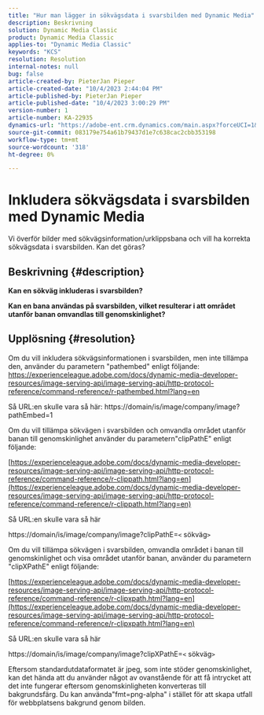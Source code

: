 ```yaml
---
title: "Hur man lägger in sökvägsdata i svarsbilden med Dynamic Media"
description: Beskrivning
solution: Dynamic Media Classic
product: Dynamic Media Classic
applies-to: "Dynamic Media Classic"
keywords: "KCS"
resolution: Resolution
internal-notes: null
bug: false
article-created-by: PieterJan Pieper
article-created-date: "10/4/2023 2:44:04 PM"
article-published-by: PieterJan Pieper
article-published-date: "10/4/2023 3:00:29 PM"
version-number: 1
article-number: KA-22935
dynamics-url: "https://adobe-ent.crm.dynamics.com/main.aspx?forceUCI=1&pagetype=entityrecord&etn=knowledgearticle&id=92487871-c462-ee11-be6e-6045bd006793"
source-git-commit: 083179e754a61b79437d1e7c638cac2cbb353198
workflow-type: tm+mt
source-wordcount: '318'
ht-degree: 0%

---
```


# Inkludera sökvägsdata i svarsbilden med Dynamic Media


Vi överför bilder med sökvägsinformation/urklippsbana och vill ha korrekta sökvägsdata i svarsbilden.
Kan det göras?

## Beskrivning {#description}


<b>Kan en sökväg inkluderas i svarsbilden?</b>

<b>Kan en bana användas på svarsbilden, vilket resulterar i att området utanför banan omvandlas till genomskinlighet?</b>


## Upplösning {#resolution}


Om du vill inkludera sökvägsinformationen i svarsbilden, men inte tillämpa den, använder du parametern &quot;pathembed&quot; enligt följande: https://experienceleague.adobe.com/docs/dynamic-media-developer-resources/image-serving-api/image-serving-api/http-protocol-reference/command-reference/r-pathembed.html?lang=en

Så URL:en skulle vara så här: https://domain/is/image/company/image?pathEmbed=1

Om du vill tillämpa sökvägen i svarsbilden och omvandla området utanför banan till genomskinlighet använder du parametern&quot;clipPathE&quot; enligt följande:

[https://experienceleague.adobe.com/docs/dynamic-media-developer-resources/image-serving-api/image-serving-api/http-protocol-reference/command-reference/r-clippath.html?lang=en](https://experienceleague.adobe.com/docs/dynamic-media-developer-resources/image-serving-api/image-serving-api/http-protocol-reference/command-reference/r-clippath.html?lang=en)

Så URL:en skulle vara så här

https://domain/is/image/company/image?clipPathE=`<` sökväg`>`

Om du vill tillämpa sökvägen i svarsbilden, omvandla området i banan till genomskinlighet och visa området utanför banan, använder du parametern &quot;clipXPathE&quot; enligt följande:

[https://experienceleague.adobe.com/docs/dynamic-media-developer-resources/image-serving-api/image-serving-api/http-protocol-reference/command-reference/r-clipxpath.html?lang=en](https://experienceleague.adobe.com/docs/dynamic-media-developer-resources/image-serving-api/image-serving-api/http-protocol-reference/command-reference/r-clipxpath.html?lang=en)

Så URL:en skulle vara så här

https://domain/is/image/company/image?clipXPathE=`<` sökväg`>`

Eftersom standardutdataformatet är jpeg, som inte stöder genomskinlighet, kan det hända att du använder något av ovanstående för att få intrycket att det inte fungerar eftersom genomskinligheten konverteras till bakgrundsfärg. Du kan använda&quot;fmt=png-alpha&quot; i stället för att skapa utfall för webbplatsens bakgrund genom bilden.


